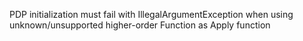 PDP initialization must fail with IllegalArgumentException when using unknown/unsupported higher-order Function as Apply function
